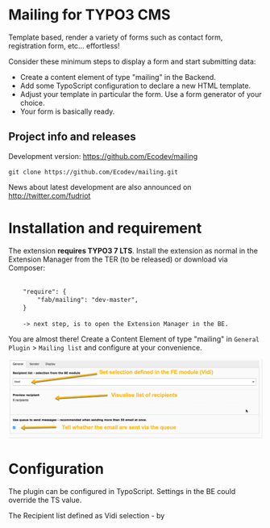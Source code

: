 Mailing for TYPO3 CMS
=====================

Template based, render a variety of forms such as contact form, registration form, etc... effortless!

Consider these minimum steps to display a form and start submitting data:

* Create a content element of type "mailing" in the Backend.
* Add some TypoScript configuration to declare a new HTML template.
* Adjust your template in particular the form. Use a form generator of your choice.
* Your form is basically ready. 

Project info and releases
-------------------------

<!--Stable version:-->
<!--http://typo3.org/extensions/repository/view/mailing-->

Development version:
https://github.com/Ecodev/mailing

	git clone https://github.com/Ecodev/mailing.git

News about latest development are also announced on http://twitter.com/fudriot

Installation and requirement
============================

The extension **requires TYPO3 7 LTS**. Install the extension as normal in the Extension Manager from the TER (to be released) or download via Composer:

```

	"require": {
	    "fab/mailing": "dev-master",
	}

	-> next step, is to open the Extension Manager in the BE.
```

You are almost there! Create a Content Element of type "mailing" in `General Plugin` > `Mailing list` and configure at your convenience.

![](https://raw.githubusercontent.com/Ecodev/mailing/master/Documentation/Backend-01.png)

Configuration
=============

The plugin can be configured in TypoScript. Settings in the BE could override the TS value.


The Recipient list defined as Vidi selection - by